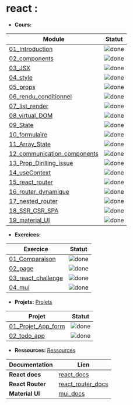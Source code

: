# react :

-   **Cours:**

| Module                                                      | Statut                                                    |
| ----------------------------------------------------------- | --------------------------------------------------------- |
| [01_Introduction](01_Introduction/)                         | ![done](http://img.shields.io/badge/done-brightgreen.svg) |
| [02_components](02_components/)                             | ![done](http://img.shields.io/badge/done-brightgreen.svg) |
| [03_JSX](03_JSX/)                                           | ![done](http://img.shields.io/badge/done-brightgreen.svg) |
| [04_style](04_style/)                                       | ![done](http://img.shields.io/badge/done-brightgreen.svg) |
| [05_props](05_props/)                                       | ![done](http://img.shields.io/badge/done-brightgreen.svg) |
| [06_rendu_conditionnel](06_rendu_conditionnel/)             | ![done](http://img.shields.io/badge/done-brightgreen.svg) |
| [07_list_render](07_list_render/)                           | ![done](http://img.shields.io/badge/done-brightgreen.svg) |
| [08_virtual_DOM](08_virtual_DOM/)                           | ![done](http://img.shields.io/badge/done-brightgreen.svg) |
| [09_State](09_State/)                                       | ![done](http://img.shields.io/badge/done-brightgreen.svg) |
| [10_formulaire](10_formulaire/)                             | ![done](http://img.shields.io/badge/done-brightgreen.svg) |
| [11_Array_State](11_Array_State/)                           | ![done](http://img.shields.io/badge/done-brightgreen.svg) |
| [12_communication_components](12_communication_components/) | ![done](http://img.shields.io/badge/done-brightgreen.svg) |
| [13_Prop_Dirilling_issue](13_Prop_Dirilling_issue/)         | ![done](http://img.shields.io/badge/done-brightgreen.svg) |
| [14_useContext](14_useContext/)                             | ![done](http://img.shields.io/badge/done-brightgreen.svg) |
| [15_react_router](15_react_router/)                         | ![done](http://img.shields.io/badge/done-brightgreen.svg) |
| [16_router_dynamique](16_router_dynamique/)                 | ![done](http://img.shields.io/badge/done-brightgreen.svg) |
| [17_nested_router](17_nested_router/)                       | ![done](http://img.shields.io/badge/done-brightgreen.svg) |
| [18_SSR_CSR_SPA](18_SSR_CSR_SPA/)                           | ![done](http://img.shields.io/badge/done-brightgreen.svg) |
| [19_material_UI](19_material_UI/)                           | ![done](http://img.shields.io/badge/done-brightgreen.svg) |

-   **Exercices:**

| Exercice                                  | Statut                                                    |
| ----------------------------------------- | --------------------------------------------------------- |
| [01_Comparaison](01_Comparaison/)         | ![done](http://img.shields.io/badge/done-brightgreen.svg) |
| [02_page](02_page/)                       | ![done](http://img.shields.io/badge/done-brightgreen.svg) |
| [03_react_challenge](03_react_challenge/) | ![done](http://img.shields.io/badge/done-brightgreen.svg) |
| [04_mui](04_mui/)                         | ![done](http://img.shields.io/badge/done-brightgreen.svg) |

-   **Projets:** [Projets](Projets/)

| Projet                                    | Statut                                                    |
| ----------------------------------------- | --------------------------------------------------------- |
| [01_Projet_App_form](01_Projet_App_form/) | ![done](http://img.shields.io/badge/done-brightgreen.svg) |
| [02_todo_app](02_todo_app/)               | ![done](https://img.shields.io/badge/progress-yellow.svg) |

-   **Ressources:** [Ressources](Ressources/)

| Documentation    | Lien                                                     |
| ---------------- | -------------------------------------------------------- |
| **React docs**   | [react_docs](https://react.dev/)                         |
| **React Router** | [react_router_docs](https://reactrouter.com/en/main)     |
| **Material UI**  | [mui_docs](https://mui.com/material-ui/getting-started/) |

